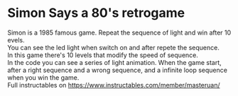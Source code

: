 # Simon Says a 80's retrogame
Simon is a 1985 famous game. Repeat the sequence of light and win after 10 evels.
<br>You can see the led light when switch on and after repete the sequence.
<br>In this game there's 10 levels that modify the speed of sequence.
<br>In the code you can see a series of light animation. When the game start, after a right sequence and a wrong sequence, and a infinite loop sequence when you win the game.
<br>
Full instructables on https://www.instructables.com/member/masteruan/
